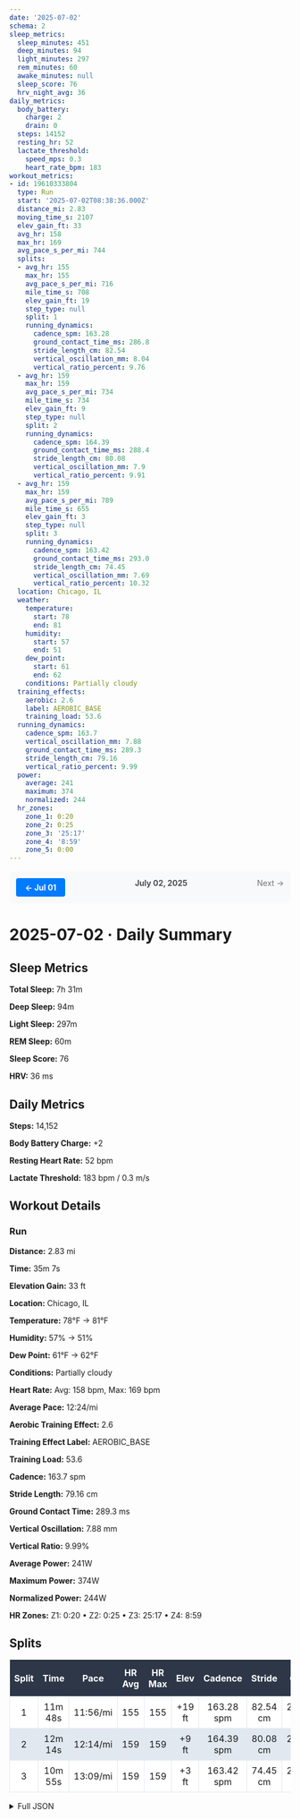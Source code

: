 ```yaml
---
date: '2025-07-02'
schema: 2
sleep_metrics:
  sleep_minutes: 451
  deep_minutes: 94
  light_minutes: 297
  rem_minutes: 60
  awake_minutes: null
  sleep_score: 76
  hrv_night_avg: 36
daily_metrics:
  body_battery:
    charge: 2
    drain: 0
  steps: 14152
  resting_hr: 52
  lactate_threshold:
    speed_mps: 0.3
    heart_rate_bpm: 183
workout_metrics:
- id: 19610333804
  type: Run
  start: '2025-07-02T08:38:36.000Z'
  distance_mi: 2.83
  moving_time_s: 2107
  elev_gain_ft: 33
  avg_hr: 158
  max_hr: 169
  avg_pace_s_per_mi: 744
  splits:
  - avg_hr: 155
    max_hr: 155
    avg_pace_s_per_mi: 716
    mile_time_s: 708
    elev_gain_ft: 19
    step_type: null
    split: 1
    running_dynamics:
      cadence_spm: 163.28
      ground_contact_time_ms: 286.8
      stride_length_cm: 82.54
      vertical_oscillation_mm: 8.04
      vertical_ratio_percent: 9.76
  - avg_hr: 159
    max_hr: 159
    avg_pace_s_per_mi: 734
    mile_time_s: 734
    elev_gain_ft: 9
    step_type: null
    split: 2
    running_dynamics:
      cadence_spm: 164.39
      ground_contact_time_ms: 288.4
      stride_length_cm: 80.08
      vertical_oscillation_mm: 7.9
      vertical_ratio_percent: 9.91
  - avg_hr: 159
    max_hr: 159
    avg_pace_s_per_mi: 789
    mile_time_s: 655
    elev_gain_ft: 3
    step_type: null
    split: 3
    running_dynamics:
      cadence_spm: 163.42
      ground_contact_time_ms: 293.0
      stride_length_cm: 74.45
      vertical_oscillation_mm: 7.69
      vertical_ratio_percent: 10.32
  location: Chicago, IL
  weather:
    temperature:
      start: 78
      end: 81
    humidity:
      start: 57
      end: 51
    dew_point:
      start: 61
      end: 62
    conditions: Partially cloudy
  training_effects:
    aerobic: 2.6
    label: AEROBIC_BASE
    training_load: 53.6
  running_dynamics:
    cadence_spm: 163.7
    vertical_oscillation_mm: 7.88
    ground_contact_time_ms: 289.3
    stride_length_cm: 79.16
    vertical_ratio_percent: 9.99
  power:
    average: 241
    maximum: 374
    normalized: 244
  hr_zones:
    zone_1: 0:20
    zone_2: 0:25
    zone_3: '25:17'
    zone_4: '8:59'
    zone_5: 0:00
---
```

<div style="display: flex; justify-content: space-between; margin: 16px 0; padding: 12px; background-color: #f8f9fa; border-radius: 8px;"><a href="01.md" style="display: inline-block; padding: 8px 16px; background-color: #007bff; color: white; text-decoration: none; border-radius: 4px; font-weight: bold;">← Jul 01</a><span style="font-weight: bold; color: #495057;">July 02, 2025</span><span style="color: #6c757d;">Next →</span></div>

# 2025-07-02 · Daily Summary

## Sleep Metrics
**Total Sleep:** 7h 31m

**Deep Sleep:** 94m

**Light Sleep:** 297m

**REM Sleep:** 60m

**Sleep Score:** 76

**HRV:** 36 ms

## Daily Metrics
**Steps:** 14,152

**Body Battery Charge:** +2

**Resting Heart Rate:** 52 bpm

**Lactate Threshold:** 183 bpm / 0.3 m/s

## Workout Details
### Run
**Distance:** 2.83 mi

**Time:** 35m 7s

**Elevation Gain:** 33 ft

**Location:** Chicago, IL

**Temperature:** 78°F → 81°F

**Humidity:** 57% → 51%

**Dew Point:** 61°F → 62°F

**Conditions:** Partially cloudy

**Heart Rate:** Avg: 158 bpm, Max: 169 bpm

**Average Pace:** 12:24/mi

**Aerobic Training Effect:** 2.6

**Training Effect Label:** AEROBIC_BASE

**Training Load:** 53.6

**Cadence:** 163.7 spm

**Stride Length:** 79.16 cm

**Ground Contact Time:** 289.3 ms

**Vertical Oscillation:** 7.88 mm

**Vertical Ratio:** 9.99%

**Average Power:** 241W

**Maximum Power:** 374W

**Normalized Power:** 244W

**HR Zones:** Z1: 0:20 • Z2: 0:25 • Z3: 25:17 • Z4: 8:59

## Splits

<style>
table { border-collapse: collapse; width: 100%; margin: 16px 0; }
th { background-color: #2d3748; color: white; padding: 12px 8px; text-align: center; font-weight: bold; }
td { padding: 8px; text-align: center; border: 1px solid #e2e8f0; }
tr:nth-child(even) { background-color: #e2e8f0; }
tr:nth-child(odd) { background-color: #ffffff; }
tr:hover { background-color: #cbd5e0; }
</style>

| Split | Time | Pace | HR Avg | HR Max | Elev | Cadence | Stride | GCT | VO |
|-------|------|------|---------|---------|------|---------|--------|-----|-----|
| 1 | 11m 48s | 11:56/mi | 155 | 155 | +19 ft | 163.28 spm | 82.54 cm | 286.8 ms | 8.04 mm |
| 2 | 12m 14s | 12:14/mi | 159 | 159 | +9 ft | 164.39 spm | 80.08 cm | 288.4 ms | 7.9 mm |
| 3 | 10m 55s | 13:09/mi | 159 | 159 | +3 ft | 163.42 spm | 74.45 cm | 293.0 ms | 7.69 mm |


<details>
<summary>Full JSON</summary>

```json
{
  "date": "2025-07-02",
  "schema": 2,
  "sleep_metrics": {
    "sleep_minutes": 451,
    "deep_minutes": 94,
    "light_minutes": 297,
    "rem_minutes": 60,
    "awake_minutes": null,
    "sleep_score": 76,
    "hrv_night_avg": 36
  },
  "daily_metrics": {
    "body_battery": {
      "charge": 2,
      "drain": 0
    },
    "steps": 14152,
    "resting_hr": 52,
    "lactate_threshold": {
      "speed_mps": 0.3,
      "heart_rate_bpm": 183
    }
  },
  "workout_metrics": [
    {
      "id": 19610333804,
      "type": "Run",
      "start": "2025-07-02T08:38:36.000Z",
      "distance_mi": 2.83,
      "moving_time_s": 2107,
      "elev_gain_ft": 33,
      "avg_hr": 158,
      "max_hr": 169,
      "avg_pace_s_per_mi": 744,
      "splits": [
        {
          "avg_hr": 155,
          "max_hr": 155,
          "avg_pace_s_per_mi": 716,
          "mile_time_s": 708,
          "elev_gain_ft": 19,
          "step_type": null,
          "split": 1,
          "running_dynamics": {
            "cadence_spm": 163.28,
            "ground_contact_time_ms": 286.8,
            "stride_length_cm": 82.54,
            "vertical_oscillation_mm": 8.04,
            "vertical_ratio_percent": 9.76
          }
        },
        {
          "avg_hr": 159,
          "max_hr": 159,
          "avg_pace_s_per_mi": 734,
          "mile_time_s": 734,
          "elev_gain_ft": 9,
          "step_type": null,
          "split": 2,
          "running_dynamics": {
            "cadence_spm": 164.39,
            "ground_contact_time_ms": 288.4,
            "stride_length_cm": 80.08,
            "vertical_oscillation_mm": 7.9,
            "vertical_ratio_percent": 9.91
          }
        },
        {
          "avg_hr": 159,
          "max_hr": 159,
          "avg_pace_s_per_mi": 789,
          "mile_time_s": 655,
          "elev_gain_ft": 3,
          "step_type": null,
          "split": 3,
          "running_dynamics": {
            "cadence_spm": 163.42,
            "ground_contact_time_ms": 293.0,
            "stride_length_cm": 74.45,
            "vertical_oscillation_mm": 7.69,
            "vertical_ratio_percent": 10.32
          }
        }
      ],
      "location": "Chicago, IL",
      "weather": {
        "temperature": {
          "start": 78,
          "end": 81
        },
        "humidity": {
          "start": 57,
          "end": 51
        },
        "dew_point": {
          "start": 61,
          "end": 62
        },
        "conditions": "Partially cloudy"
      },
      "training_effects": {
        "aerobic": 2.6,
        "label": "AEROBIC_BASE",
        "training_load": 53.6
      },
      "running_dynamics": {
        "cadence_spm": 163.7,
        "vertical_oscillation_mm": 7.88,
        "ground_contact_time_ms": 289.3,
        "stride_length_cm": 79.16,
        "vertical_ratio_percent": 9.99
      },
      "power": {
        "average": 241,
        "maximum": 374,
        "normalized": 244
      },
      "hr_zones": {
        "zone_1": "0:20",
        "zone_2": "0:25",
        "zone_3": "25:17",
        "zone_4": "8:59",
        "zone_5": "0:00"
      }
    }
  ]
}
```
</details>
